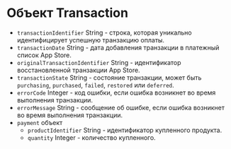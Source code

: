 # Объект Transaction

* `transactionIdentifier` String - строка, которая уникально идентифицирует успешную транзакцию оплаты.
* `transactionDate` String - дата добавления транзакции в платежный список App Store.
* `originalTransactionIdentifier` String - идентификатор восстановленной транзакции App Store.
* `transactionState` String - состояние транзакции, может быть `purchasing`, `purchased`, `failed`, `restored` или `deferred`.
* `errorCode` Integer - код ошибки, если ошибка возникнет во время выполнения транзакции.
* `errorMessage` String - сообщение об ошибке, если ошибка возникнет во время выполнения транзакции.
* `payment` объект
  * `productIdentifier` String - идентификатор купленного продукта.
  * `quantity` Integer  - количество купленного.

